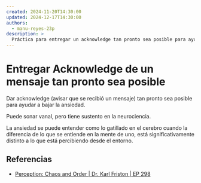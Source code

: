 ```yaml
---
created: 2024-11-20T14:30:00
updated: 2024-12-17T14:30:00
authors:
  - manu-reyes-23p
description: >
  Práctica para entregar un acknowledge tan pronto sea posible para ayudar a bajar la ansiedad.
---
```


# Entregar Acknowledge de un mensaje tan pronto sea posible

Dar acknowledge (avisar que se recibió un mensaje) tan pronto sea posible para ayudar a bajar la ansiedad.

Puede sonar vanal, pero tiene sustento en la neurociencia.

La ansiedad se puede entender como lo gatillado en el cerebro cuando la diferencia de lo que se entiende en la mente de uno, está significativamente distinto a lo que está percibiendo desde el entorno.

## Referencias

- [Perception: Chaos and Order | Dr. Karl Friston | EP 298](https://youtu.be/feS1zuKz2N8?si=8eOcCVqoRF7yo4Pg)
